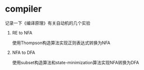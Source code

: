 # compiler

记录一下《编译原理》有关自动机的几个实验

1. RE to NFA

   使用Thompson构造算法实现正则表达式转换为NFA

2. NFA to DFA

   使用subset构造算法和state-minimization算法实现NFA转换为DFA
   